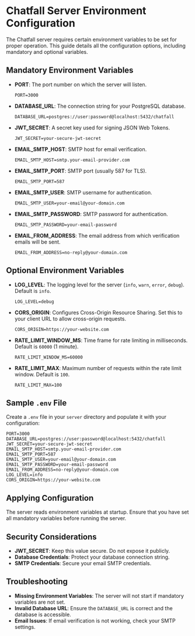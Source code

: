 # Chatfall Server Environment Configuration

The Chatfall server requires certain environment variables to be set for proper operation. This guide details all the configuration options, including mandatory and optional variables.

## Mandatory Environment Variables

- **PORT**: The port number on which the server will listen.

  ```env
  PORT=3000
  ```

- **DATABASE_URL**: The connection string for your PostgreSQL database.

  ```env
  DATABASE_URL=postgres://user:password@localhost:5432/chatfall
  ```

- **JWT_SECRET**: A secret key used for signing JSON Web Tokens.

  ```env
  JWT_SECRET=your-secure-jwt-secret
  ```

- **EMAIL_SMTP_HOST**: SMTP host for email verification.

  ```env
  EMAIL_SMTP_HOST=smtp.your-email-provider.com
  ```

- **EMAIL_SMTP_PORT**: SMTP port (usually 587 for TLS).

  ```env
  EMAIL_SMTP_PORT=587
  ```

- **EMAIL_SMTP_USER**: SMTP username for authentication.

  ```env
  EMAIL_SMTP_USER=your-email@your-domain.com
  ```

- **EMAIL_SMTP_PASSWORD**: SMTP password for authentication.

  ```env
  EMAIL_SMTP_PASSWORD=your-email-password
  ```

- **EMAIL_FROM_ADDRESS**: The email address from which verification emails will be sent.

  ```env
  EMAIL_FROM_ADDRESS=no-reply@your-domain.com
  ```

## Optional Environment Variables

- **LOG_LEVEL**: The logging level for the server (`info`, `warn`, `error`, `debug`). Default is `info`.

  ```env
  LOG_LEVEL=debug
  ```

- **CORS_ORIGIN**: Configures Cross-Origin Resource Sharing. Set this to your client URL to allow cross-origin requests.

  ```env
  CORS_ORIGIN=https://your-website.com
  ```

- **RATE_LIMIT_WINDOW_MS**: Time frame for rate limiting in milliseconds. Default is `60000` (1 minute).

  ```env
  RATE_LIMIT_WINDOW_MS=60000
  ```

- **RATE_LIMIT_MAX**: Maximum number of requests within the rate limit window. Default is `100`.

  ```env
  RATE_LIMIT_MAX=100
  ```

## Sample `.env` File

Create a `.env` file in your `server` directory and populate it with your configuration:

```env
PORT=3000
DATABASE_URL=postgres://user:password@localhost:5432/chatfall
JWT_SECRET=your-secure-jwt-secret
EMAIL_SMTP_HOST=smtp.your-email-provider.com
EMAIL_SMTP_PORT=587
EMAIL_SMTP_USER=your-email@your-domain.com
EMAIL_SMTP_PASSWORD=your-email-password
EMAIL_FROM_ADDRESS=no-reply@your-domain.com
LOG_LEVEL=info
CORS_ORIGIN=https://your-website.com
```

## Applying Configuration

The server reads environment variables at startup. Ensure that you have set all mandatory variables before running the server.

## Security Considerations

- **JWT_SECRET**: Keep this value secure. Do not expose it publicly.
- **Database Credentials**: Protect your database connection string.
- **SMTP Credentials**: Secure your email SMTP credentials.

## Troubleshooting

- **Missing Environment Variables**: The server will not start if mandatory variables are not set.
- **Invalid Database URL**: Ensure the `DATABASE_URL` is correct and the database is accessible.
- **Email Issues**: If email verification is not working, check your SMTP settings.
